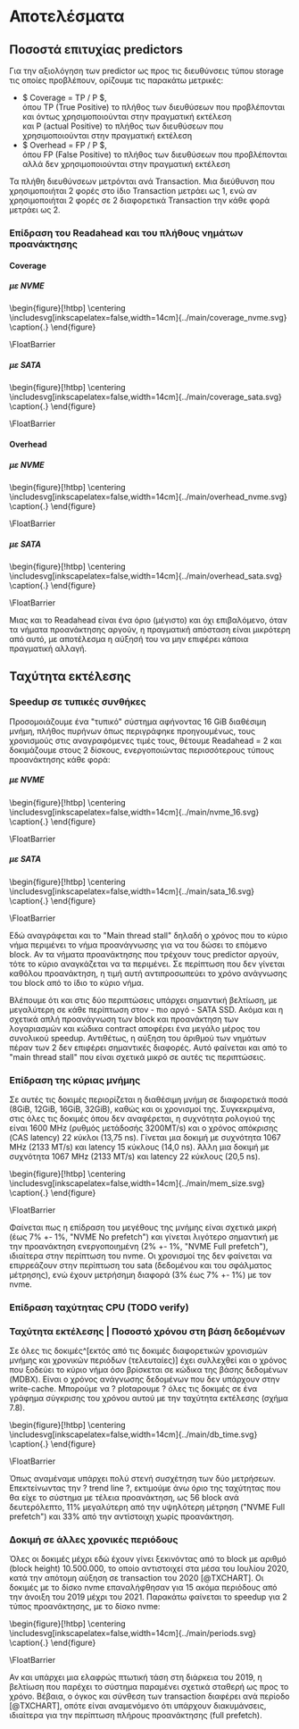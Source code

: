 
# Αποτελέσματα

## Ποσοστά επιτυχίας predictors

Για την αξιολόγηση των predictor ως προς τις διευθύνσεις τύπου storage τις οποίες προβλέπουν, ορίζουμε τις παρακάτω μετρικές:

- $ Coverage = TP / P $,  
όπου TP (True Positive) το πλήθος των διευθύσεων που προβλέπονται και όντως χρησιμοποιούνται στην πραγματική εκτέλεση  
και P (actual Positive) το πλήθος των διευθύσεων που χρησιμοποιούνται στην πραγματική εκτέλεση
- $ Overhead = FP / P $,  
όπου FP (False Positive) το πλήθος των διευθύσεων που προβλέπονται αλλά δεν χρησιμοποιούνται στην πραγματική εκτέλεση

Τα πλήθη διευθύνσεων μετρόνται ανά Transaction.
Μια διεύθυνση που χρησιμοποιήται 2 φορές στο ίδιο Transaction μετράει ως 1,
ενώ αν χρησιμοποιήται 2 φορές σε 2 διαφορετικά Transaction την κάθε φορά μετράει ως 2.

### Επίδραση του Readahead και του πλήθους νημάτων προανάκτησης

#### Coverage

##### με NVME

\begin{figure}[!htbp]
  \centering
  \includesvg[inkscapelatex=false,width=14cm]{../main/coverage\_nvme.svg}
  \caption{.}
\end{figure}

\FloatBarrier

##### με SATA

\begin{figure}[!htbp]
  \centering
  \includesvg[inkscapelatex=false,width=14cm]{../main/coverage\_sata.svg}
  \caption{.}
\end{figure}

\FloatBarrier

#### Overhead

##### με NVME

\begin{figure}[!htbp]
  \centering
  \includesvg[inkscapelatex=false,width=14cm]{../main/overhead\_nvme.svg}
  \caption{.}
\end{figure}

\FloatBarrier

##### με SATA

\begin{figure}[!htbp]
  \centering
  \includesvg[inkscapelatex=false,width=14cm]{../main/overhead\_sata.svg}
  \caption{.}
\end{figure}

\FloatBarrier

Μιας και το Readahead είναι ένα όριο (μέγιστο) και όχι επιβαλόμενο, όταν τα νήματα προανάκτησης αργούν,
η πραγματική απόσταση είναι μικρότερη από αυτό, με αποτέλεσμα η αύξησή του να μην επιφέρει κάποια πραγματική αλλαγή.

## Ταχύτητα εκτέλεσης

### Speedup σε τυπικές συνθήκες

Προσομοιάζουμε ένα "τυπικό" σύστημα αφήνοντας 16 GiB διαθέσιμη μνήμη, πλήθος πυρήνων όπως περιγράφηκε προηγουμένως,
τους χρονισμούς στις αναγραφόμενες τιμές τους, θέτουμε Readahead = 2 και δοκιμάζουμε στους 2 δίσκους,
ενεργοποιώντας περισσότερους τύπους προανάκτησης κάθε φορά:

##### με NVME

\begin{figure}[!htbp]
  \centering
  \includesvg[inkscapelatex=false,width=14cm]{../main/nvme\_16.svg}
  \caption{.}
\end{figure}

\FloatBarrier

##### με SATA

\begin{figure}[!htbp]
  \centering
  \includesvg[inkscapelatex=false,width=14cm]{../main/sata\_16.svg}
  \caption{.}
\end{figure}

\FloatBarrier

Εδώ αναγράφεται και το "Main thread stall" δηλαδή ο χρόνος που το κύριο νήμα περιμένει το νήμα προανάγνωσης για να του
δώσει το επόμενο block. Αν τα νήματα προανάκτησης που τρέχουν τους predictor αργούν, τότε το κύριο αναγκάζεται να τα περιμένει.
Σε περίπτωση που δεν γίνεται καθόλου προανάκτηση, η τιμή αυτή αντιπροσωπεύει το χρόνο ανάγνωσης του block από το ίδιο το κύριο νήμα.

Βλέπουμε ότι και στις δύο περιπτώσεις υπάρχει σημαντική βελτίωση, με μεγαλύτερη σε κάθε περίπτωση στον - πιο αργό - SATA SSD.
Ακόμα και η σχετικά απλή προανάγνωση των block και προανάκτηση των λογαριασμών και κώδικα contract αποφέρει ένα μεγάλο μέρος του συνολικού speedup.
Αντιθέτως, η αύξηση του άριθμού των νημάτων πέραν των 2 δεν επιφέρει σημαντικές διαφορές.
Αυτό φαίνεται και από το "main thread stall" που είναι σχετικά μικρό σε αυτές τις περιπτώσεις.

### Επίδραση της κύριας μνήμης

Σε αυτές τις δοκιμές περιορίζεται η διαθέσιμη μνήμη σε διαφορετικά ποσά (8GiB, 12GiB, 16GiB, 32GiB),
καθώς και οι χρονισμοί της.
Συγκεκριμένα, στις όλες τις δοκιμές όπου δεν αναφέρεται, η συχνότητα ρολογιού της είναι 1600 MHz (ρυθμός μετάδοσής 3200MT/s)
και ο χρόνος απόκρισης (CAS latency) 22 κύκλοι (13,75 ns).
Γίνεται μια δοκιμή με συχνότητα 1067 MHz (2133 MT/s) και latency 15 κύκλους (14,0 ns).
Άλλη    μια δοκιμή με συχνότητα 1067 MHz (2133 MT/s) και latency 22 κύκλους (20,5 ns).


\begin{figure}[!htbp]
  \centering
  \includesvg[inkscapelatex=false,width=14cm]{../main/mem\_size.svg}
  \caption{.}
\end{figure}

\FloatBarrier

Φαίνεται πως η επίδραση του μεγέθους της μνήμης είναι σχετικά μικρή (έως 7\% +- 1\%, "NVME No prefetch")
και γίνεται λιγότερο σημαντική με την προανάκτηση ενεργοποιημένη (2\% +- 1\%, "NVME Full prefetch"),
ιδιαίτερα στην περίπτωση του nvme.
Οι χρονισμοί της δεν φαίνεται να επιρρεάζουν στην περίπτωση του sata (δεδομένου και του σφάλματος μέτρησης),
ενώ έχουν μετρήσημη διαφορά (3\% έως 7\% +- 1\%) με τον nvme.

### Επίδραση ταχύτητας CPU (TODO verify)

### Ταχύτητα εκτέλεσης | Ποσοστό χρόνου στη βάση δεδομένων

Σε όλες τις δοκιμές^[εκτός από τις δοκιμές διαφορετικών χρονισμών μνήμης και χρονικών περιόδων (τελευταίες)] έχει συλλεχθεί και ο χρόνος που ξοδεύει το κύριο νήμα όσο βρίσκεται σε κώδικα της βάσης δεδομένων (MDBX).
Είναι ο χρόνος ανάγνωσης δεδομένων που δεν υπάρχουν στην write-cache.
Μπορούμε να ? plotαρουμε ? όλες τις δοκιμές σε ένα γράφημα σύγκρισης του χρόνου αυτού με την ταχύτητα εκτέλεσης (σχήμα 7.8).


\begin{figure}[!htbp]
  \centering
  \includesvg[inkscapelatex=false,width=14cm]{../main/db\_time.svg}
  \caption{.}
\end{figure}

\FloatBarrier

Όπως αναμέναμε υπάρχει πολύ στενή συσχέτηση των δύο μετρήσεων.
Επεκτείνωντας την ? trend line ?, εκτιμούμε άνω όριο της ταχύτητας που θα είχε το σύστημα με τέλεια προανάκτηση,
ως 56 block ανά δευτερόλεπτο, 11\% μεγαλύτερη από την υψηλότερη μέτρηση ("NVME Full prefetch") και 33\% από την αντίστοιχη χωρίς προανάκτηση.

### Δοκιμή σε άλλες χρονικές περιόδους

Όλες οι δοκιμές μέχρι εδώ έχουν γίνει ξεκινόντας από το block με αριθμό (block height) 10.500.000,
το οποίο αντιστοιχεί στα μέσα του Ιουλίου 2020, κατά την απότομη αύξηση σε transaction του 2020 [@TXCHART].
Οι δοκιμές με το δίσκο nvme επαναλήφθησαν για 15 ακόμα περιόδους από την άνοιξη του 2019 μέχρι του 2021.
Παρακάτω φαίνεται το speedup για 2 τύπος προανάκτησης, με το δίσκο nvme:


\begin{figure}[!htbp]
  \centering
  \includesvg[inkscapelatex=false,width=14cm]{../main/periods.svg}
  \caption{.}
\end{figure}

\FloatBarrier

Αν και υπάρχει μια ελαφρώς πτωτική τάση στη διάρκεια του 2019, η βελτίωση που παρέχει το σύστημα παραμένει
σχετικά σταθερή ως προς το χρόνο. Βέβαια, ο όγκος και σύνθεση των transaction διαφέρει ανά περίοδο [@TXCHART],
οπότε είναι αναμενόμενο ότι υπάρχουν διακυμάνσεις, ιδιαίτερα για την περίπτωση πλήρους προανάκτησης (full prefetch).


